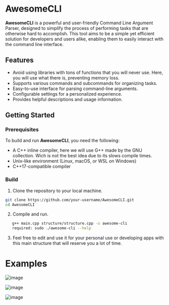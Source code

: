 # AwesomeCLI

**AwesomeCLI** is a powerful and user-friendly Command Line Argument Parser, designed to simplify the process of performing tasks that are otherwise hard to accomplish. This tool aims to be a simple yet efficient solution for developers and users alike, enabling them to easily interact with the command line interface.

## Features

- Avoid using libraries with tons of functions that you will never use. Here, you will use what there is, preventing memory loss.
- Supports various commands and subcommands for organizing tasks.
- Easy-to-use interface for parsing command-line arguments.
- Configurable settings for a personalized experience.
- Provides helpful descriptions and usage information.

## Getting Started

### Prerequisites

To build and run **AwesomeCLI**, you need the following:

- A C++ inline compiler, here we will use G++ made by the GNU collection. Wich is not the best idea due to its slows compile times.
- Unix-like environment (Linux, macOS, or WSL on Windows)
- C++17-compatible compiler

### Build

1. Clone the repository to your local machine.

```bash
git clone https://github.com/your-username/AwesomeCLI.git
cd AwesomeCLI
```

2. Compile and run.
```bash
   g++ main.cpp structure/structure.cpp -o awesome-cli
   required: sudo ./awesome-cli --help
   ```
   
3. Feel free to edit and use it for your personal use or developing apps with this main structure that will reserve you a lot of time.

# Examples
![image](https://github.com/ferrnnaando/AwesomeCLI/assets/77246868/e1640e69-18c5-4e57-aee0-76bc952679c3)

![image](https://github.com/ferrnnaando/AwesomeCLI/assets/77246868/baaced2d-2fab-4266-a29b-837c80d817ab)

![image](https://github.com/ferrnnaando/AwesomeCLI/assets/77246868/baa31ef2-f879-4516-a1c6-6c1cdec311ac)



